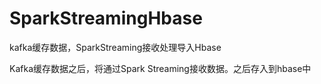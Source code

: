 # SparkStreamingHbase
kafka缓存数据，SparkStreaming接收处理导入Hbase



Kafka缓存数据之后，将通过Spark Streaming接收数据。之后存入到hbase中
